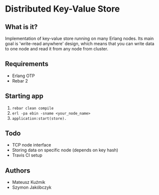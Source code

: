 # Distributed Key-Value Store

## What is it?
Implementation of key-value store running on many Erlang nodes. Its main goal is 'write-read anywhere' design, which means that you can write data to one node and read it from any node from cluster.

## Requirements
- Erlang OTP
- Rebar 2

## Starting app
1. `rebar clean compile`
2. `erl -pa ebin -sname <your_node_name>`
3. `application:start(store).`

## Todo
- TCP node interface
- Storing data on specific node (depends on key hash)
- Travis CI setup

## Authors
- Mateusz Kuźmik
- Szymon Jakóbczyk